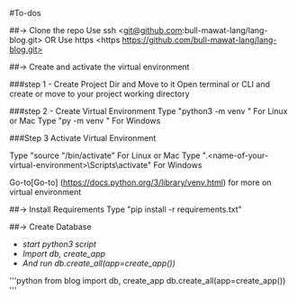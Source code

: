 #To-dos

##-> Clone the repo
Use ssh <git@github.com:bull-mawat-lang/lang-blog.git> OR
Use https <https https://github.com/bull-mawat-lang/lang-blog.git>

##-> Create and activate the virtual environment

###step 1 - Create Project Dir and Move to it
Open terminal or CLI and create or move to your project working directory

###step 2 - Create Virtual Environment
Type "python3 -m venv <name-of-your-virtual-environment>" For Linux or Mac
Type "py -m venv <name-of-your-virtual-environment>" For Windows

###Step 3
Activate Virtual Environment

Type "source <name-of-your-virtual-environment>"/bin/activate" For Linux or Mac
Type ".\<name-of-your-virtual-environment>\Scripts\activate" For Windows

Go-to[Go-to] (https://docs.python.org/3/library/venv.html) for more on virtual environment

##-> Install Requirements
Type "pip install -r requirements.txt"

##-> Create Database
* *start python3 script*
* *Import db, create_app*
* *And run db.create_all(app=create_app())*

'''python
from blog import db, create_app
db.create_all(app=create_app())
'''

